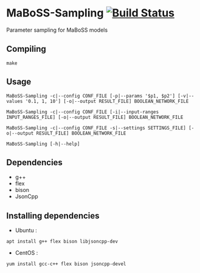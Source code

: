 # MaBoSS-Sampling [![Build Status](https://travis-ci.org/vincent-noel/MaBoSS-Sampling.svg?branch=master)](https://travis-ci.org/vincent-noel/MaBoSS-Sampling)
Parameter sampling for MaBoSS models

## Compiling
```
make
```

## Usage
```
MaBoSS-Sampling -c|--config CONF_FILE [-p|--params '$p1, $p2'] [-v|--values '0.1, 1, 10'] [-o|--output RESULT_FILE] BOOLEAN_NETWORK_FILE

MaBoSS-Sampling -c|--config CONF_FILE [-i|--input-ranges INPUT_RANGES_FILE] [-o|--output RESULT_FILE] BOOLEAN_NETWORK_FILE

MaBoSS-Sampling -c|--config CONF_FILE -s|--settings SETTINGS_FILE] [-o|--output RESULT_FILE] BOOLEAN_NETWORK_FILE

MaBoSS-Sampling [-h|--help]
```

## Dependencies
* g++
* flex
* bison
* JsonCpp

## Installing dependencies
- Ubuntu : 
```
apt install g++ flex bison libjsoncpp-dev 
```
- CentOS : 
```
yum install gcc-c++ flex bison jsoncpp-devel
```


